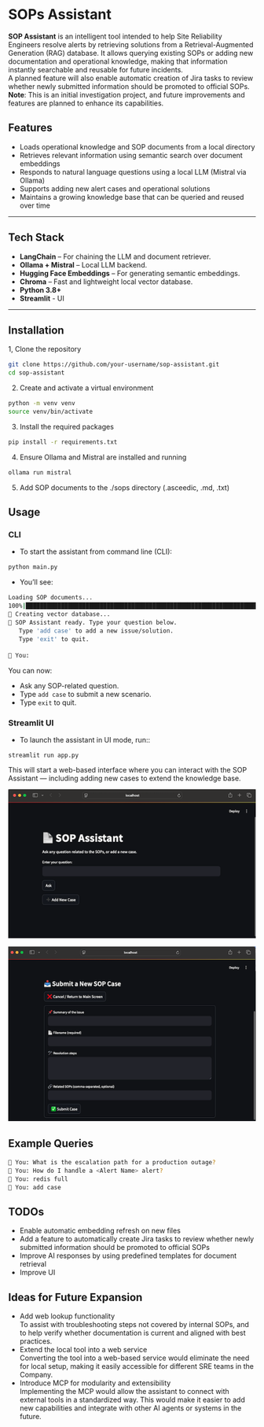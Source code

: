 # SOPs Assistant

**SOP Assistant** is an intelligent tool intended to help Site Reliability Engineers resolve alerts by retrieving solutions from a Retrieval-Augmented Generation (RAG) database. It allows querying existing SOPs or adding new documentation and operational knowledge, making that information instantly searchable and reusable for future incidents.  
A planned feature will also enable automatic creation of Jira tasks to review whether newly submitted information should be promoted to official SOPs.  
**Note**: This is an initial investigation project, and future improvements and features are planned to enhance its capabilities.

## Features

- Loads operational knowledge and SOP documents from a local directory 
- Retrieves relevant information using semantic search over document embeddings 
- Responds to natural language questions using a local LLM (Mistral via Ollama)
- Supports adding new alert cases and operational solutions 
- Maintains a growing knowledge base that can be queried and reused over time
---

## Tech Stack

- **LangChain** – For chaining the LLM and document retriever.
- **Ollama + Mistral** – Local LLM backend.
- **Hugging Face Embeddings** – For generating semantic embeddings.
- **Chroma** – Fast and lightweight local vector database.
- **Python 3.8+**
- **Streamlit** - UI


---

## Installation

1, Clone the repository
```bash
git clone https://github.com/your-username/sop-assistant.git
cd sop-assistant
```
2. Create and activate a virtual environment
```bash
python -m venv venv
source venv/bin/activate 
```
3. Install the required packages
```bash
pip install -r requirements.txt
```

4. Ensure Ollama and Mistral are installed and running
```bash
ollama run mistral
```

5. Add SOP documents to the ./sops directory (.asceedic, .md, .txt)

## Usage
### CLI
- To start the assistant from command line (CLI):
```bash
python main.py
```

- You’ll see:
```bash
Loading SOP documents...
100%|██████████████████████████████████████████████████████████████████████| 60/60 [00:00<00:00, 11886.37it/s]
🧠 Creating vector database...
🤖 SOP Assistant ready. Type your question below.
   Type 'add case' to add a new issue/solution.
   Type 'exit' to quit.

📝 You: 
```

You can now:
- Ask any SOP-related question.
- Type `add case` to submit a new scenario.
- Type `exit` to quit.

### Streamlit UI
- To launch the assistant in UI mode, run::

```shell
streamlit run app.py
```
This will start a web-based interface where you can interact with the SOP Assistant — including adding new cases to extend the knowledge base.


![Screenshot](images/Screenshot1.png)

![Screenshot](images/Screenshot2.png)


## Example Queries

```bash
📝 You: What is the escalation path for a production outage?
📝 You: How do I handle a <Alert Name> alert?
📝 You: redis full
📝 You: add case
```

## TODOs
 - Enable automatic embedding refresh on new files
 - Add a feature to automatically create Jira tasks to review whether newly submitted information should be promoted to official SOPs 
 - Improve AI responses by using predefined templates for document retrieval
 - Improve UI

## Ideas for Future Expansion
 - Add web lookup functionality  
   To assist with troubleshooting steps not covered by internal SOPs, and to help verify whether documentation is current and aligned with best practices.
 - Extend the local tool into a web service  
   Converting the tool into a web-based service would eliminate the need for local setup, making it easily accessible for different SRE teams in the Company.
 - Introduce MCP for modularity and extensibility  
   Implementing the MCP would allow the assistant to connect with external tools in a standardized way. This would make it easier to add new capabilities and integrate with other AI agents or systems in the future.

